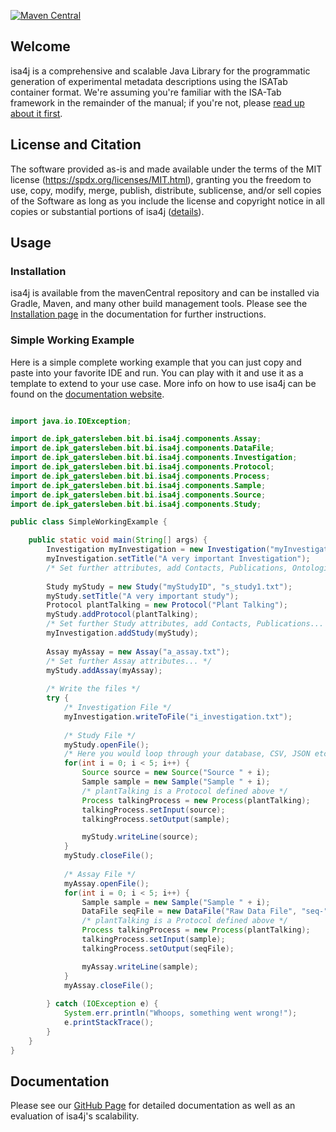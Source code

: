 [![Maven Central](https://img.shields.io/maven-central/v/de.ipk-gatersleben/isa4j.svg?label=Maven%20Central)](https://search.maven.org/search?q=g:%22de.ipk-gatersleben%22%20AND%20a:%22isa4j%22)

## Welcome
isa4j is a comprehensive and scalable Java Library for the programmatic generation of experimental metadata descriptions using the ISATab container format.
We're assuming you're familiar with the ISA-Tab framework in the remainder of the manual; if you're not, please [read up about it first](https://isa-specs.readthedocs.io/en/latest/).

## License and Citation
The software provided as-is and made available under the terms of the MIT license (https://spdx.org/licenses/MIT.html), granting you the freedom to use, copy, modify, merge, publish, distribute, sublicense, and/or sell copies of the Software as long as you include the license and copyright notice in all copies or substantial portions of isa4j ([details](https://en.wikipedia.org/wiki/MIT_License)).
<!-- If you're referring to isa4j in a scientific publication, we'd be grateful if you could cite our paper: -->

<!-- > Citation forthcoming -->

## Usage

### Installation

isa4j is available from the mavenCentral repository and can be installed via Gradle, Maven, and many other build management tools.
Please see the [Installation page](https://ipk-bit.github.io/isa4j/installation.html) in the documentation for further instructions.

### Simple Working Example

Here is a simple complete working example that you can just copy and paste into your favorite IDE and run.
You can play with it and use it as a template to extend to your use case.
More info on how to use isa4j can be found on the [documentation website](https://ipk-bit.github.io/isa4j/).

```java

import java.io.IOException;

import de.ipk_gatersleben.bit.bi.isa4j.components.Assay;
import de.ipk_gatersleben.bit.bi.isa4j.components.DataFile;
import de.ipk_gatersleben.bit.bi.isa4j.components.Investigation;
import de.ipk_gatersleben.bit.bi.isa4j.components.Protocol;
import de.ipk_gatersleben.bit.bi.isa4j.components.Process;
import de.ipk_gatersleben.bit.bi.isa4j.components.Sample;
import de.ipk_gatersleben.bit.bi.isa4j.components.Source;
import de.ipk_gatersleben.bit.bi.isa4j.components.Study;

public class SimpleWorkingExample {

	public static void main(String[] args) {
		Investigation myInvestigation = new Investigation("myInvestigationID");
		myInvestigation.setTitle("A very important Investigation");
		/* Set further attributes, add Contacts, Publications, Ontologies...*/
		
		Study myStudy = new Study("myStudyID", "s_study1.txt");
		myStudy.setTitle("A very important study");
		Protocol plantTalking = new Protocol("Plant Talking");
		myStudy.addProtocol(plantTalking);
		/* Set further Study attributes, add Contacts, Publications... */
		myInvestigation.addStudy(myStudy);
		
		Assay myAssay = new Assay("a_assay.txt");
		/* Set further Assay attributes... */
		myStudy.addAssay(myAssay);
		
		/* Write the files */
		try {
			/* Investigation File */
			myInvestigation.writeToFile("i_investigation.txt");
			
			/* Study File */
			myStudy.openFile();
			/* Here you would loop through your database, CSV, JSON etc. */
			for(int i = 0; i < 5; i++) {
				Source source = new Source("Source " + i);
				Sample sample = new Sample("Sample " + i);
				/* plantTalking is a Protocol defined above */
				Process talkingProcess = new Process(plantTalking); 
				talkingProcess.setInput(source);
				talkingProcess.setOutput(sample);

				myStudy.writeLine(source);
			}
			myStudy.closeFile();
			
			/* Assay File */
			myAssay.openFile();
			for(int i = 0; i < 5; i++) {
				Sample sample = new Sample("Sample " + i);
				DataFile seqFile = new DataFile("Raw Data File", "seq-"+ i + ".fasta");
				/* plantTalking is a Protocol defined above */
				Process talkingProcess = new Process(plantTalking); 
				talkingProcess.setInput(sample);
				talkingProcess.setOutput(seqFile);

				myAssay.writeLine(sample);
			}
			myAssay.closeFile();
			
		} catch (IOException e) {
			System.err.println("Whoops, something went wrong!");
			e.printStackTrace();
		}
	}
}
```


## Documentation
Please see our [GitHub Page](https://ipk-bit.github.io/isa4j) for detailed documentation as well as an evaluation of isa4j's scalability.

